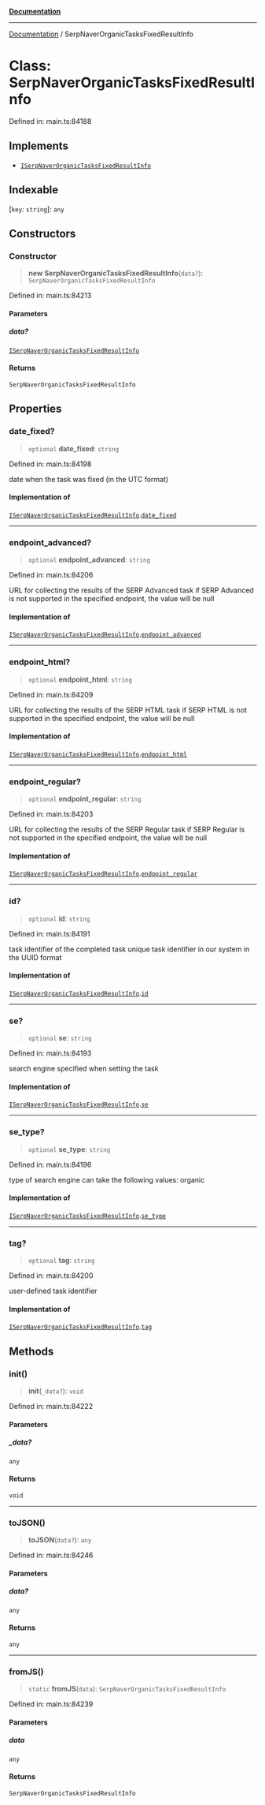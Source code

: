 [**Documentation**](../README.md)

***

[Documentation](../README.md) / SerpNaverOrganicTasksFixedResultInfo

# Class: SerpNaverOrganicTasksFixedResultInfo

Defined in: main.ts:84188

## Implements

- [`ISerpNaverOrganicTasksFixedResultInfo`](../interfaces/ISerpNaverOrganicTasksFixedResultInfo.md)

## Indexable

\[`key`: `string`\]: `any`

## Constructors

### Constructor

> **new SerpNaverOrganicTasksFixedResultInfo**(`data?`): `SerpNaverOrganicTasksFixedResultInfo`

Defined in: main.ts:84213

#### Parameters

##### data?

[`ISerpNaverOrganicTasksFixedResultInfo`](../interfaces/ISerpNaverOrganicTasksFixedResultInfo.md)

#### Returns

`SerpNaverOrganicTasksFixedResultInfo`

## Properties

### date\_fixed?

> `optional` **date\_fixed**: `string`

Defined in: main.ts:84198

date when the task was fixed (in the UTC format)

#### Implementation of

[`ISerpNaverOrganicTasksFixedResultInfo`](../interfaces/ISerpNaverOrganicTasksFixedResultInfo.md).[`date_fixed`](../interfaces/ISerpNaverOrganicTasksFixedResultInfo.md#date_fixed)

***

### endpoint\_advanced?

> `optional` **endpoint\_advanced**: `string`

Defined in: main.ts:84206

URL for collecting the results of the SERP Advanced task
if SERP Advanced is not supported in the specified endpoint, the value will be null

#### Implementation of

[`ISerpNaverOrganicTasksFixedResultInfo`](../interfaces/ISerpNaverOrganicTasksFixedResultInfo.md).[`endpoint_advanced`](../interfaces/ISerpNaverOrganicTasksFixedResultInfo.md#endpoint_advanced)

***

### endpoint\_html?

> `optional` **endpoint\_html**: `string`

Defined in: main.ts:84209

URL for collecting the results of the SERP HTML task
if SERP HTML is not supported in the specified endpoint, the value will be null

#### Implementation of

[`ISerpNaverOrganicTasksFixedResultInfo`](../interfaces/ISerpNaverOrganicTasksFixedResultInfo.md).[`endpoint_html`](../interfaces/ISerpNaverOrganicTasksFixedResultInfo.md#endpoint_html)

***

### endpoint\_regular?

> `optional` **endpoint\_regular**: `string`

Defined in: main.ts:84203

URL for collecting the results of the SERP Regular task
if SERP Regular is not supported in the specified endpoint, the value will be null

#### Implementation of

[`ISerpNaverOrganicTasksFixedResultInfo`](../interfaces/ISerpNaverOrganicTasksFixedResultInfo.md).[`endpoint_regular`](../interfaces/ISerpNaverOrganicTasksFixedResultInfo.md#endpoint_regular)

***

### id?

> `optional` **id**: `string`

Defined in: main.ts:84191

task identifier of the completed task
unique task identifier in our system in the UUID format

#### Implementation of

[`ISerpNaverOrganicTasksFixedResultInfo`](../interfaces/ISerpNaverOrganicTasksFixedResultInfo.md).[`id`](../interfaces/ISerpNaverOrganicTasksFixedResultInfo.md#id)

***

### se?

> `optional` **se**: `string`

Defined in: main.ts:84193

search engine specified when setting the task

#### Implementation of

[`ISerpNaverOrganicTasksFixedResultInfo`](../interfaces/ISerpNaverOrganicTasksFixedResultInfo.md).[`se`](../interfaces/ISerpNaverOrganicTasksFixedResultInfo.md#se)

***

### se\_type?

> `optional` **se\_type**: `string`

Defined in: main.ts:84196

type of search engine
can take the following values: organic

#### Implementation of

[`ISerpNaverOrganicTasksFixedResultInfo`](../interfaces/ISerpNaverOrganicTasksFixedResultInfo.md).[`se_type`](../interfaces/ISerpNaverOrganicTasksFixedResultInfo.md#se_type)

***

### tag?

> `optional` **tag**: `string`

Defined in: main.ts:84200

user-defined task identifier

#### Implementation of

[`ISerpNaverOrganicTasksFixedResultInfo`](../interfaces/ISerpNaverOrganicTasksFixedResultInfo.md).[`tag`](../interfaces/ISerpNaverOrganicTasksFixedResultInfo.md#tag)

## Methods

### init()

> **init**(`_data?`): `void`

Defined in: main.ts:84222

#### Parameters

##### \_data?

`any`

#### Returns

`void`

***

### toJSON()

> **toJSON**(`data?`): `any`

Defined in: main.ts:84246

#### Parameters

##### data?

`any`

#### Returns

`any`

***

### fromJS()

> `static` **fromJS**(`data`): `SerpNaverOrganicTasksFixedResultInfo`

Defined in: main.ts:84239

#### Parameters

##### data

`any`

#### Returns

`SerpNaverOrganicTasksFixedResultInfo`
